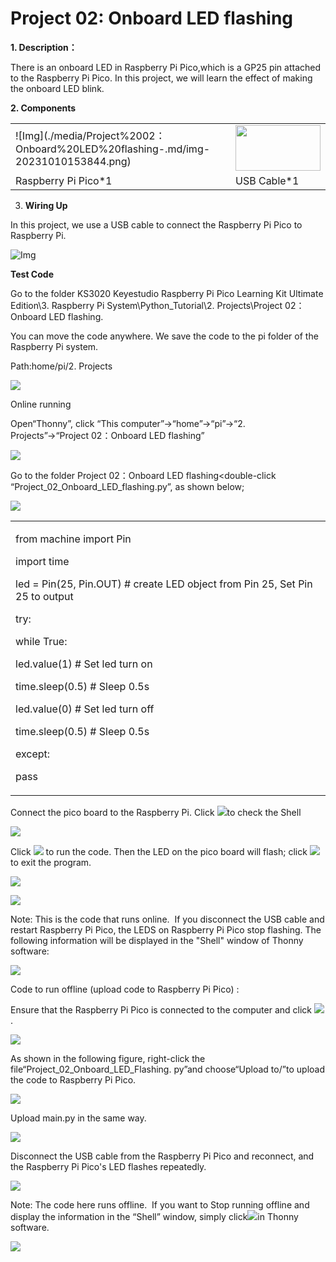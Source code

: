 # Project 02: Onboard LED flashing

**1. Description：**

There is an onboard LED in Raspberry Pi Pico,which is a GP25 pin attached to the Raspberry Pi Pico. In this project, we will learn the effect of making the onboard LED blink.

**2. Components**

<table>
<tbody>
<tr class="odd">
<td>![Img](./media/Project%2002：Onboard%20LED%20flashing-.md/img-20231010153844.png)
</td>
<td><img src="https://raw.githubusercontent.com/keyestudio/KS3020-KS3020F-Keyestudio-Raspberry-Pi-Pico-Ultimate-Starter-Kit-Raspberry-Pi/master/media/3bdcc62cfa661d2b860a76e28537e21e.png" style="width:1.41667in;height:0.76042in" /></td>
</tr>
<tr class="even">
<td>Raspberry Pi Pico*1</td>
<td>USB Cable*1</td>
</tr>
</tbody>
</table>

3.  **Wiring Up**
    
In this project, we use a USB cable to connect the Raspberry Pi Pico to Raspberry Pi.

![Img](./media/Project%2002：Onboard%20LED%20flashing-.md/img-20231010153923.png)


**Test Code**

Go to the folder KS3020 Keyestudio Raspberry Pi Pico Learning Kit Ultimate Edition\\3. Raspberry Pi System\\Python\_Tutorial\\2.
Projects\\Project 02：Onboard LED flashing.

You can move the code anywhere. We save the code to the pi folder of the Raspberry Pi system.

Path:home/pi/2. Projects

![](/media/ae27830403a2f741aa9b725e5324c215.png)

Online running

Open“Thonny”, click “This computer”→“home”→“pi”→“2. Projects”→“Project 02：Onboard LED flashing”

![](/media/7132fc82461f7395cfbd63fd62268984.png)

Go to the folder Project 02：Onboard LED flashing\<double-click “Project\_02\_Onboard\_LED\_flashing.py”, as shown below;

![](/media/dca3b825e4f9fb5f7090dbefadc441d1.png)

<table>
<tbody>
<tr class="odd">
<td><p>from machine import Pin</p>
<p>import time</p>
<p>led = Pin(25, Pin.OUT) # create LED object from Pin 25, Set Pin 25 to output</p>
<p>try:</p>
<p>while True:</p>
<p>led.value(1) # Set led turn on</p>
<p>time.sleep(0.5) # Sleep 0.5s</p>
<p>led.value(0) # Set led turn off</p>
<p>time.sleep(0.5) # Sleep 0.5s</p>
<p>except:</p>
<p>pass</p></td>
</tr>
</tbody>
</table>

Connect the pico board to the Raspberry Pi. Click ![](/media/32e03e9d4211e9ef97c1d2b18f05c902.png)to check the Shell

![](/media/a8313a26331800f383c84ffa64b4e225.png)

Click ![](/media/bb4d9305714a178069d277b20e0934b7.png) to run the code. Then the LED on the pico board will flash; click ![](/media/32e03e9d4211e9ef97c1d2b18f05c902.png)to exit the program.

![](/media/6dbd11e5159b47b0061c2ed199bdd75e.png)

![](/media/529c3be102eb7414ac1e5e66fb203b6e.png)

Note: This is the code that runs online.  If you disconnect the USB cable and restart Raspberry Pi Pico, the LEDS on Raspberry Pi Pico stop flashing. The following information will be displayed in the "Shell" window of Thonny software:  

![](/media/b7d8c524956cb140d5d04eefff0d9f9f.png)

Code to run offline (upload code to Raspberry Pi Pico) :

Ensure that the Raspberry Pi Pico is connected to the computer and click ![](/media/32e03e9d4211e9ef97c1d2b18f05c902.png).  

![](/media/3c1df575aecb6514c127558c7b70dfae.png)

As shown in the following figure, right-click the file“Project\_02\_Onboard\_LED\_Flashing. py”and choose“Upload to/”to
upload the code to Raspberry Pi Pico.  

![](/media/8958426b1b043cd82eab3eb6891a9113.png)

Upload main.py in the same way.

![](/media/ce2c0761a54621a4d363fae29cf0369f.png)

Disconnect the USB cable from the Raspberry Pi Pico and reconnect, and the Raspberry Pi Pico's LED flashes repeatedly.  

![](/media/529c3be102eb7414ac1e5e66fb203b6e.png)

Note: The code here runs offline.  If you want to Stop running offline and display the information in the “Shell” window, simply click![](/media/32e03e9d4211e9ef97c1d2b18f05c902.png)in Thonny software.

![](/media/a416597bf07fbb471cc82a1c355065af.png)
